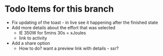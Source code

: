 # Todo Items for this branch

- Fix updating of the toast - in live see it happening after the finished state
- Add more details about the effort that was selected
  - IE 350W for 5mins 30s = xJoules 
  - link to activity
- Add a share option
  - How to do? want a preview link with details - ssr? 